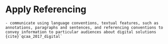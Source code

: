 # Apply Referencing
```{admonition} Subject matter covered:
- communicate using language conventions, textual features, such as annotations, paragraphs and sentences, and referencing conventions to convey information to particular audiences about digital solutions
{cite}`qcaa_2017_digital`
```